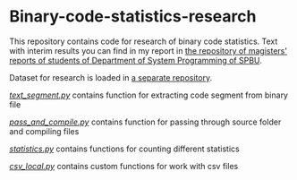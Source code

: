 # Binary-code-statistics-research
This repository contains code for research of binary code statistics. Text with interim results you can find in my report in [the repository of magisters' reports of students of Department of System Programming of SPBU](https://github.com/spbu-se/mag_practices_2021-2023).

Dataset for research is loaded in [a separate repository](https://github.com/IvanArkhipov1999/Binaries-dataset).

[*text_segment.py*](https://github.com/IvanArkhipov1999/Binary-code-statistics-research/blob/main/text_segment.py) contains function for extracting code segment from binary file

[*pass_and_compile.py*](https://github.com/IvanArkhipov1999/Binary-code-statistics-research/blob/main/pass_and_compile.py) contains function for passing through source folder and compiling files

[*statistics.py*](https://github.com/IvanArkhipov1999/Binary-code-statistics-research/blob/main/statistics.py) contains functions for counting different statistics

[*csv_local.py*](https://github.com/IvanArkhipov1999/Binary-code-statistics-research/blob/main/csv_local.py) contains custom functions for work with csv files
